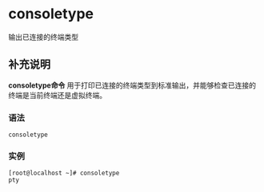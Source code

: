 consoletype
===

输出已连接的终端类型

## 补充说明

**consoletype命令** 用于打印已连接的终端类型到标准输出，并能够检查已连接的终端是当前终端还是虚拟终端。

###  语法

```
consoletype
```

###  实例

```
[root@localhost ~]# consoletype
pty
```


<!-- Linux命令行搜索引擎：https://jaywcjlove.github.io/linux-command/ -->